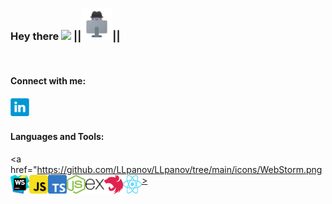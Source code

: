 ### Hey there <img src="https://media.giphy.com/media/hvRJCLFzcasrR4ia7z/giphy.gif" width="25px"> ||<img src="https://raw.githubusercontent.com/LLpanov/LLpanov/main/icons/personal.png" width="50px">||
<br/>  

#### Connect with me:

<a href="https://www.linkedin.com/in/leonid-panov-a814aa23b/">
  <img align="left" alt="LinkedIn" width="30px" src="https://github.com/LLpanov/LLpanov/blob/main/icons/linkedin.png" />
</a>


<br/>
<br/>

#### Languages and Tools:

<a href="https://github.com/LLpanov/LLpanov/tree/main/icons/WebStorm.png>
  <img align="left" height="30px" title="WebStorm"  src="https://raw.githubusercontent.com/LLpanov/LLpanov/main/icons/WebStorm.png">
</a>
<a>
  <img align="left" height="30px" title="JavaScript" width="30px" src="https://raw.githubusercontent.com/LLpanov/LLpanov/main/icons/JavaScript.png"/>
</a>
<a>
  <img align="left" height="30px" title="TypeScript" width="30px" src="https://raw.githubusercontent.com/LLpanov/LLpanov/main/icons/TypeScript.png"/>
</a>
<a>
  <img align="left" height="30px" title="NodeJs" width="30px" src="https://raw.githubusercontent.com/LLpanov/LLpanov/main/icons/nodeJs.png"/>
</a>
<a>
<a>
  <img align="left" height="30px" title="expressJS" width="30px" src="https://raw.githubusercontent.com/LLpanov/LLpanov/62e10c165ef64947d65efb6724728e27db3da9b5/icons/expressjs_logo_icon_169185.svg"/>
</a>
  <img align="left" height="30px" title="NestJS" width="30px" src="https://raw.githubusercontent.com/LLpanov/LLpanov/main/icons/nestjs.png"/>
</a>
<a>
  <img align="left" height="30px" title="React" width="30px" src="https://raw.githubusercontent.com/LLpanov/LLpanov/main/icons/React.png"/>
</a>


